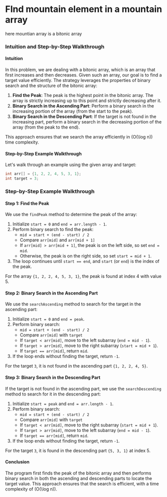 # FInd mountain element in a mountain array 

here mountian array is a bitonic array 

### Intuition and Step-by-Step Walkthrough

#### Intuition

In this problem, we are dealing with a bitonic array, which is an array that first increases and then decreases. Given such an array, our goal is to find a target value efficiently. The strategy leverages the properties of binary search and the structure of the bitonic array:

1. **Find the Peak**: The peak is the highest point in the bitonic array. The array is strictly increasing up to this point and strictly decreasing after it.
2. **Binary Search in the Ascending Part**: Perform a binary search in the increasing portion of the array (from the start to the peak).
3. **Binary Search in the Descending Part**: If the target is not found in the increasing part, perform a binary search in the decreasing portion of the array (from the peak to the end).

This approach ensures that we search the array efficiently in \(O(\log n)\) time complexity.

#### Step-by-Step Example Walkthrough

Let's walk through an example using the given array and target:

```java
int arr[] = {1, 2, 2, 4, 5, 3, 1};
int target = 3;
```
### Step-by-Step Example Walkthrough

#### Step 1: Find the Peak
We use the `findPeak` method to determine the peak of the array:

1. Initialize `start = 0` and `end = arr.length - 1`.
2. Perform binary search to find the peak:
    - `mid = start + (end - start) / 2`
    - Compare `arr[mid]` and `arr[mid + 1]`
    - If `arr[mid] > arr[mid + 1]`, the peak is on the left side, so set `end = mid`.
    - Otherwise, the peak is on the right side, so set `start = mid + 1`.
3. The loop continues until `start == end`, and `start` (or `end`) is the index of the peak.

For the array `{1, 2, 2, 4, 5, 3, 1}`, the peak is found at index 4 with value 5.

#### Step 2: Binary Search in the Ascending Part
We use the `searchAscending` method to search for the target in the ascending part:

1. Initialize `start = 0` and `end = peak`.
2. Perform binary search:
    - `mid = start + (end - start) / 2`
    - Compare `arr[mid]` with `target`
    - If `target < arr[mid]`, move to the left subarray (`end = mid - 1`).
    - If `target > arr[mid]`, move to the right subarray (`start = mid + 1`).
    - If `target == arr[mid]`, return `mid`.
3. If the loop ends without finding the target, return `-1`.

For the target `3`, it is not found in the ascending part `{1, 2, 2, 4, 5}`.

#### Step 3: Binary Search in the Descending Part
If the target is not found in the ascending part, we use the `searchDescending` method to search for it in the descending part:

1. Initialize `start = peak` and `end = arr.length - 1`.
2. Perform binary search:
    - `mid = start + (end - start) / 2`
    - Compare `arr[mid]` with `target`
    - If `target < arr[mid]`, move to the right subarray (`start = mid + 1`).
    - If `target > arr[mid]`, move to the left subarray (`end = mid - 1`).
    - If `target == arr[mid]`, return `mid`.
3. If the loop ends without finding the target, return `-1`.

For the target `3`, it is found in the descending part `{5, 3, 1}` at index 5.

#### Conclusion
The program first finds the peak of the bitonic array and then performs binary search in both the ascending and descending parts to locate the target value. This approach ensures that the search is efficient, with a time complexity of \(O(\log n)\).
